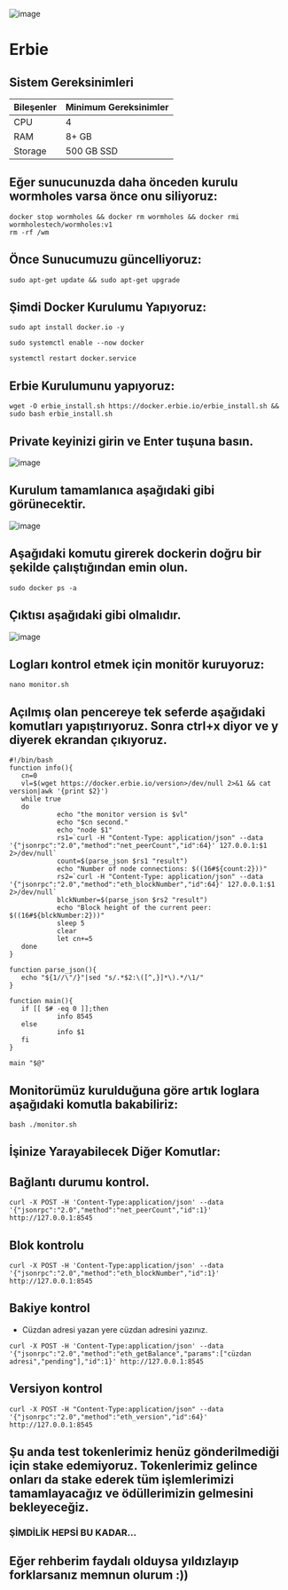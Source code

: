 ![image](https://github.com/zeycan1/Erbie/assets/108004368/2cf4b36a-0586-42b5-934e-c4d43ae808ec)


# Erbie


## Sistem Gereksinimleri
| Bileşenler | Minimum Gereksinimler | 
| ------------ | ------------ |
| CPU |	4|
| RAM	| 8+ GB |
| Storage	| 500 GB SSD |


## Eğer sunucunuzda daha önceden kurulu wormholes varsa önce onu siliyoruz:

```
docker stop wormholes && docker rm wormholes && docker rmi wormholestech/wormholes:v1
rm -rf /wm
```


## Önce Sunucumuzu güncelliyoruz:
```
sudo apt-get update && sudo apt-get upgrade
```
## Şimdi Docker Kurulumu Yapıyoruz:
```
sudo apt install docker.io -y
```

```
sudo systemctl enable --now docker
```

```
systemctl restart docker.service
```
## Erbie Kurulumunu yapıyoruz:
```
wget -O erbie_install.sh https://docker.erbie.io/erbie_install.sh && sudo bash erbie_install.sh
```
## Private keyinizi girin ve Enter tuşuna basın.

![image](https://github.com/zeycan1/Erbie/assets/108004368/a211bc2f-3708-4bb9-8878-454abe84a905)

## Kurulum tamamlanıca aşağıdaki gibi görünecektir.

![image](https://github.com/zeycan1/Erbie/assets/108004368/f4c8e081-36a7-4bac-bca2-e1db1e3419da)

## Aşağıdaki komutu girerek dockerin doğru bir şekilde çalıştığından emin olun.
```
sudo docker ps -a
```
## Çıktısı aşağıdaki gibi olmalıdır.

![image](https://github.com/zeycan1/Erbie/assets/108004368/748735e1-88a5-4a10-bde0-6c5486d75fb6)

## Logları kontrol etmek için monitör kuruyoruz:
```
nano monitor.sh

```
## Açılmış olan pencereye tek seferde aşağıdaki komutları yapıştırıyoruz. Sonra ctrl+x diyor ve y diyerek ekrandan çıkıyoruz.
```
#!/bin/bash
function info(){
   cn=0
   vl=$(wget https://docker.erbie.io/version>/dev/null 2>&1 && cat version|awk '{print $2}')
   while true
   do
            echo "the monitor version is $vl"
            echo "$cn second."
            echo "node $1"
            rs1=`curl -H "Content-Type: application/json" --data '{"jsonrpc":"2.0","method":"net_peerCount","id":64}' 127.0.0.1:$1 2>/dev/null`
            count=$(parse_json $rs1 "result")
            echo "Number of node connections: $((16#${count:2}))"
            rs2=`curl -H "Content-Type: application/json" --data '{"jsonrpc":"2.0","method":"eth_blockNumber","id":64}' 127.0.0.1:$1 2>/dev/null`
            blckNumber=$(parse_json $rs2 "result")
            echo "Block height of the current peer: $((16#${blckNumber:2}))"
            sleep 5
            clear
            let cn+=5
   done
}

function parse_json(){
   echo "${1//\"/}"|sed "s/.*$2:\([^,}]*\).*/\1/"
}

function main(){
   if [[ $# -eq 0 ]];then
            info 8545
   else
            info $1
   fi
}

main "$@"

```
## Monitorümüz kurulduğuna göre artık loglara aşağıdaki komutla bakabiliriz:
```
bash ./monitor.sh
```

## İşinize Yarayabilecek Diğer Komutlar:

## Bağlantı durumu kontrol.
```
curl -X POST -H 'Content-Type:application/json' --data '{"jsonrpc":"2.0","method":"net_peerCount","id":1}' http://127.0.0.1:8545
```
## Blok kontrolu
```
curl -X POST -H 'Content-Type:application/json' --data '{"jsonrpc":"2.0","method":"eth_blockNumber","id":1}' http://127.0.0.1:8545
```
## Bakiye kontrol

- Cüzdan adresi yazan yere cüzdan adresini yazınız.
```
curl -X POST -H 'Content-Type:application/json' --data '{"jsonrpc":"2.0","method":"eth_getBalance","params":["cüzdan adresi","pending"],"id":1}' http://127.0.0.1:8545
```
## Versiyon kontrol
```
curl -X POST -H "Content-Type:application/json" --data '{"jsonrpc":"2.0","method":"eth_version","id":64}' http://127.0.0.1:8545
```

## Şu anda test tokenlerimiz henüz gönderilmediği için stake edemiyoruz. Tokenlerimiz gelince onları da stake ederek tüm işlemlerimizi tamamlayacağız ve ödüllerimizin gelmesini bekleyeceğiz.


### ŞİMDİLİK HEPSİ BU KADAR... 
## Eğer rehberim faydalı olduysa yıldızlayıp forklarsanız memnun olurum :))



























